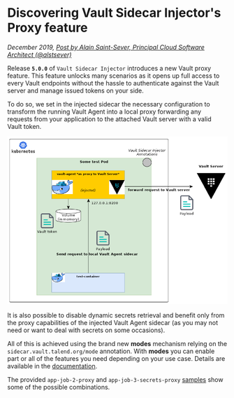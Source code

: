 # Discovering Vault Sidecar Injector's Proxy feature

*December 2019, [Post by Alain Saint-Sever, Principal Cloud Software Architect (@alstsever)](https://twitter.com/alstsever)*

Release **`5.0.0`** of `Vault Sidecar Injector` introduces a new Vault proxy feature. This feature unlocks many scenarios as it opens up full access to every Vault endpoints without the hassle to authenticate against the Vault server and manage issued tokens on your side.

To do so, we set in the injected sidecar the necessary configuration to transform the running Vault Agent into a local proxy forwarding any requests from your application to the attached Vault server with a valid Vault token.

![](vault-sidecar-proxy.png)

It is also possible to disable dynamic secrets retrieval and benefit only from the proxy capabilities of the injected Vault Agent sidecar (as you may not need or want to deal with secrets on some occasions).

All of this is achieved using the brand new **modes** mechanism relying on the `sidecar.vault.talend.org/mode` annotation. With **modes** you can enable part or all of the features you need depending on your use case. Details are available in the [documentation](https://github.com/Talend/vault-sidecar-injector/blob/master/README.md#modes).

The provided `app-job-2-proxy` and `app-job-3-secrets-proxy` [samples](https://github.com/Talend/vault-sidecar-injector/blob/master/samples) show some of the possible combinations.

